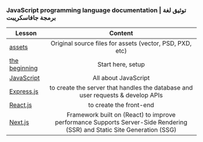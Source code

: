 

### JavaScript programming language documentation | توثيق لغة برمجة جافاسكريبت

|  Lesson | Content |
| ------ |:-----:|
|[assets](./assets)|Original source files for assets (vector, PSD, PXD, etc)|
|[the beginning](./The-Beginning)|Start here, setup|
|[JavaScript](./JavaScript)|All about JavaScript|
|[Express.js](./Express.js)|to create the server that handles the database and user requests & develop APIs|
|[React.js](./React.js)|to create the front-end|
|[Next.js](./Next.js)|Framework built on (React) to improve performance Supports Server-Side Rendering (SSR) and Static Site Generation (SSG) |

 